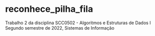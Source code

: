 # reconhece_pilha_fila

Trabalho 2 da disciplina SCC0502 - Algoritmos e Estruturas de Dados I Segundo semestre de 2022, Sistemas de Informação
